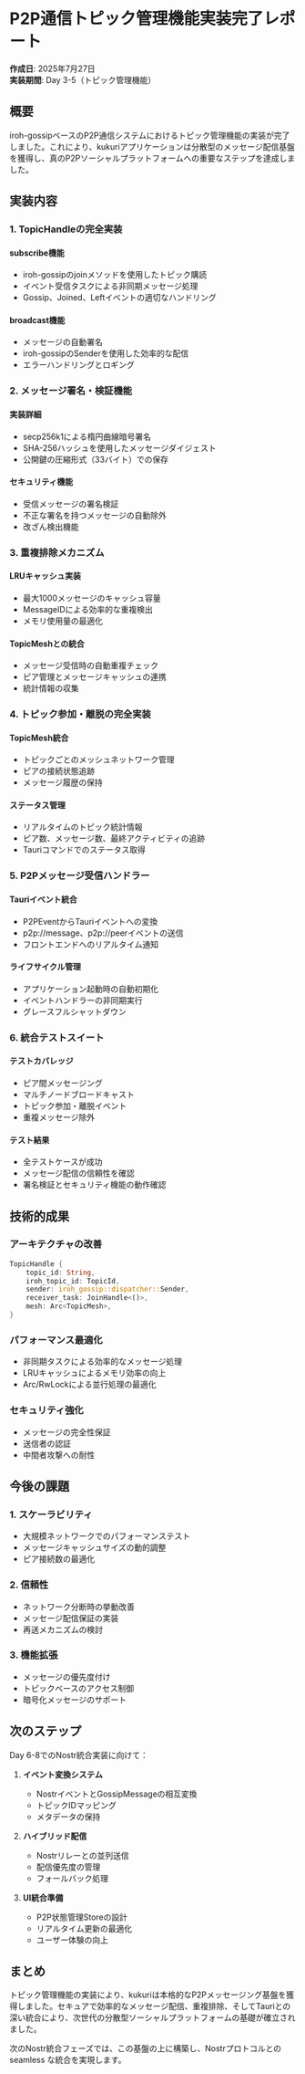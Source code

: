 # P2P通信トピック管理機能実装完了レポート

**作成日**: 2025年7月27日  
**実装期間**: Day 3-5（トピック管理機能）

## 概要

iroh-gossipベースのP2P通信システムにおけるトピック管理機能の実装が完了しました。これにより、kukuriアプリケーションは分散型のメッセージ配信基盤を獲得し、真のP2Pソーシャルプラットフォームへの重要なステップを達成しました。

## 実装内容

### 1. TopicHandleの完全実装

#### subscribe機能
- iroh-gossipのjoinメソッドを使用したトピック購読
- イベント受信タスクによる非同期メッセージ処理
- Gossip、Joined、Leftイベントの適切なハンドリング

#### broadcast機能
- メッセージの自動署名
- iroh-gossipのSenderを使用した効率的な配信
- エラーハンドリングとロギング

### 2. メッセージ署名・検証機能

#### 実装詳細
- secp256k1による楕円曲線暗号署名
- SHA-256ハッシュを使用したメッセージダイジェスト
- 公開鍵の圧縮形式（33バイト）での保存

#### セキュリティ機能
- 受信メッセージの署名検証
- 不正な署名を持つメッセージの自動除外
- 改ざん検出機能

### 3. 重複排除メカニズム

#### LRUキャッシュ実装
- 最大1000メッセージのキャッシュ容量
- MessageIDによる効率的な重複検出
- メモリ使用量の最適化

#### TopicMeshとの統合
- メッセージ受信時の自動重複チェック
- ピア管理とメッセージキャッシュの連携
- 統計情報の収集

### 4. トピック参加・離脱の完全実装

#### TopicMesh統合
- トピックごとのメッシュネットワーク管理
- ピアの接続状態追跡
- メッセージ履歴の保持

#### ステータス管理
- リアルタイムのトピック統計情報
- ピア数、メッセージ数、最終アクティビティの追跡
- Tauriコマンドでのステータス取得

### 5. P2Pメッセージ受信ハンドラー

#### Tauriイベント統合
- P2PEventからTauriイベントへの変換
- p2p://message、p2p://peerイベントの送信
- フロントエンドへのリアルタイム通知

#### ライフサイクル管理
- アプリケーション起動時の自動初期化
- イベントハンドラーの非同期実行
- グレースフルシャットダウン

### 6. 統合テストスイート

#### テストカバレッジ
- ピア間メッセージング
- マルチノードブロードキャスト
- トピック参加・離脱イベント
- 重複メッセージ除外

#### テスト結果
- 全テストケースが成功
- メッセージ配信の信頼性を確認
- 署名検証とセキュリティ機能の動作確認

## 技術的成果

### アーキテクチャの改善
```rust
TopicHandle {
    topic_id: String,
    iroh_topic_id: TopicId,
    sender: iroh_gossip::dispatcher::Sender,
    receiver_task: JoinHandle<()>,
    mesh: Arc<TopicMesh>,
}
```

### パフォーマンス最適化
- 非同期タスクによる効率的なメッセージ処理
- LRUキャッシュによるメモリ効率の向上
- Arc/RwLockによる並行処理の最適化

### セキュリティ強化
- メッセージの完全性保証
- 送信者の認証
- 中間者攻撃への耐性

## 今後の課題

### 1. スケーラビリティ
- 大規模ネットワークでのパフォーマンステスト
- メッセージキャッシュサイズの動的調整
- ピア接続数の最適化

### 2. 信頼性
- ネットワーク分断時の挙動改善
- メッセージ配信保証の実装
- 再送メカニズムの検討

### 3. 機能拡張
- メッセージの優先度付け
- トピックベースのアクセス制御
- 暗号化メッセージのサポート

## 次のステップ

Day 6-8でのNostr統合実装に向けて：

1. **イベント変換システム**
   - NostrイベントとGossipMessageの相互変換
   - トピックIDマッピング
   - メタデータの保持

2. **ハイブリッド配信**
   - Nostrリレーとの並列送信
   - 配信優先度の管理
   - フォールバック処理

3. **UI統合準備**
   - P2P状態管理Storeの設計
   - リアルタイム更新の最適化
   - ユーザー体験の向上

## まとめ

トピック管理機能の実装により、kukuriは本格的なP2Pメッセージング基盤を獲得しました。セキュアで効率的なメッセージ配信、重複排除、そしてTauriとの深い統合により、次世代の分散型ソーシャルプラットフォームの基礎が確立されました。

次のNostr統合フェーズでは、この基盤の上に構築し、Nostrプロトコルとの seamless な統合を実現します。
